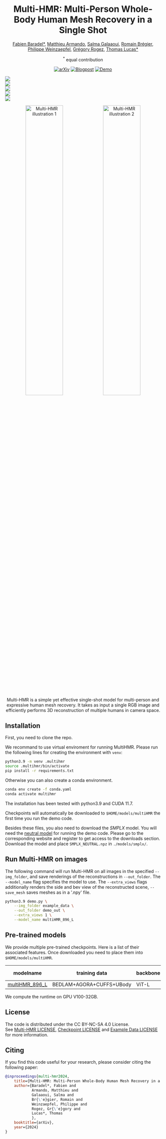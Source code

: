 
<p align="center">
  <h1 align="center">Multi-HMR: Multi-Person Whole-Body Human Mesh Recovery in a Single Shot</h1>

  <p align="center">
    <a href="https://fabienbaradel.github.io/">Fabien Baradel*</a>, 
    <a href="https://europe.naverlabs.com/people_user_naverlabs/matthieu-armando/">Matthieu Armando</a>,  
    <a href="https://europe.naverlabs.com/people_user_naverlabs/Salma-Galaaoui/?asp_highlight=Salma+Galaaoui&p_asid=9">Salma Galaaoui</a>,  
    <a href="https://europe.naverlabs.com/people_user_naverlabs/Romain-Br%C3%A9gier/">Romain Brégier</a>,  <br>
    <a href="[./](https://europe.naverlabs.com/people_user_naverlabs/Philippe-Weinzaepfel/?asp_highlight=Philippe+Weinzaepfel&p_asid=9)">Philippe Weinzaepfel</a>, 
    <a href="https://europe.naverlabs.com/people_user_naverlabs/Gregory-Rogez/">Grégory Rogez</a>, 
    <a href="https://europe.naverlabs.com/people_user_naverlabs/Thomas-Lucas/">Thomas Lucas*</a> 
  </p>

  <p align="center">
    <sup>*</sup> equal contribution
  </p>

  <p align="center">
  <a href="https://arxiv.org/abs/2402.14654"><img alt="arXiv" src="https://img.shields.io/badge/arXiv-2402.14654-00ff00.svg"></a>
  <a href="https://europe.naverlabs.com/?p=9361171&preview=true"><img alt="Blogpost" src="https://img.shields.io/badge/Blogpost-up-yellow"></a>
  <a href="https://multihmr-demo.europe.naverlabs.com/"><img alt="Demo" src="https://img.shields.io/badge/Demo-up-blue"></a>
  <!-- <a href="./"><img alt="Hugging Face Spaces" src="https://img.shields.io/badge/%F0%9F%A4%97%20Hugging%20Face-Spaces-blue"></a> -->
  </p>

  <p align="left">
  <a href="https://paperswithcode.com/sota/human-mesh-recovery-on-bedlam?p=multi-hmr-multi-person-whole-body-human-mesh"><img src="https://img.shields.io/endpoint.svg?url=https://paperswithcode.com/badge/multi-hmr-multi-person-whole-body-human-mesh/human-mesh-recovery-on-bedlam"></a><br>
  <a href="https://paperswithcode.com/sota/3d-human-reconstruction-on-ehf?p=multi-hmr-multi-person-whole-body-human-mesh"><img src="https://img.shields.io/endpoint.svg?url=https://paperswithcode.com/badge/multi-hmr-multi-person-whole-body-human-mesh/3d-human-reconstruction-on-ehf"></a><br>
  <a href="https://paperswithcode.com/sota/3d-human-pose-estimation-on-ubody?p=multi-hmr-multi-person-whole-body-human-mesh"><img src="https://img.shields.io/endpoint.svg?url=https://paperswithcode.com/badge/multi-hmr-multi-person-whole-body-human-mesh/3d-human-pose-estimation-on-ubody"></a><br>
  <a href="https://paperswithcode.com/sota/3d-multi-person-human-pose-estimation-on?p=multi-hmr-multi-person-whole-body-human-mesh"><img src="https://img.shields.io/endpoint.svg?url=https://paperswithcode.com/badge/multi-hmr-multi-person-whole-body-human-mesh/3d-multi-person-human-pose-estimation-on"></a><br>
  <a href="https://paperswithcode.com/sota/3d-human-pose-estimation-on-3dpw?p=multi-hmr-multi-person-whole-body-human-mesh"><img src="https://img.shields.io/endpoint.svg?url=https://paperswithcode.com/badge/multi-hmr-multi-person-whole-body-human-mesh/3d-human-pose-estimation-on-3dpw"></a><br>
  </p>

  <div align="center">
  <img width="49%" alt="Multi-HMR illustration 1" src="assets/visu1.gif">
  <img width="49%" alt="Multi-HMR illustration 2" src="assets/visu2.gif">

  <br>
  Multi-HMR is a simple yet effective single-shot model for multi-person and expressive human mesh recovery.
  It takes as input a single RGB image and efficiently performs 3D reconstruction of multiple humans in camera space.
  <br>
</div>
</p>

## Installation
First, you need to clone the repo.

We recommand to use virtual enviroment for running MultiHMR.
Please run the following lines for creating the environment with ```venv```:
```bash
python3.9 -m venv .multihmr
source .multihmr/bin/activate
pip install -r requirements.txt
```

Otherwise you can also create a conda environment.
```bash
conda env create -f conda.yaml
conda activate multihmr
```

The installation has been tested with python3.9 and CUDA 11.7.

Checkpoints will automatically be downloaded to `$HOME/models/multiHMR` the first time you run the demo code.

Besides these files, you also need to download the *SMPLX* model.
You will need the [neutral model](http://smplify.is.tue.mpg.de) for running the demo code.
Please go to the corresponding website and register to get access to the downloads section.
Download the model and place `SMPLX_NEUTRAL.npz` in `./models/smplx/`.

## Run Multi-HMR on images
The following command will run Multi-HMR on all images in the specified `--img_folder`, and save renderings of the reconstructions in `--out_folder`.
The `--model_name` flag specifies the model to use.
The `--extra_views` flags additionally renders the side and bev view of the reconstructed scene, `--save_mesh` saves meshes as in a '.npy' file.
```bash
python3.9 demo.py \
    --img_folder example_data \
    --out_folder demo_out \
    --extra_views 1 \
    --model_name multiHMR_896_L
```

## Pre-trained models
We provide multiple pre-trained checkpoints.
Here is a list of their associated features.
Once downloaded you need to place them into `$HOME/models/multiHMR`.

| modelname                     | training data                     | backbone | resolution | runtime (ms) |
|-------------------------------|-----------------------------------|----------|------------|--------------|
| [multiHMR_896_L](https://download.europe.naverlabs.com/ComputerVision/MultiHMR/multiHMR_896_L.pt)    | BEDLAM+AGORA+CUFFS+UBody                      | ViT-L    | 896x896    |    126       |

We compute the runtime on GPU V100-32GB.

## License
The code is distributed under the CC BY-NC-SA 4.0 License.\
See [Multi-HMR LICENSE](Multi-HMR_License.txt), [Checkpoint LICENSE](Checkpoint_License.txt) and [Example Data LICENSE](Example_Data_License.txt) for more information.

## Citing
If you find this code useful for your research, please consider citing the following paper:
```bibtex
@inproceedings{multi-hmr2024,
    title={Multi-HMR: Multi-Person Whole-Body Human Mesh Recovery in a Single Shot},
    author={Baradel*, Fabien and 
            Armando, Matthieu and 
            Galaaoui, Salma and 
            Br{\'e}gier, Romain and 
            Weinzaepfel, Philippe and 
            Rogez, Gr{\'e}gory and
            Lucas*, Thomas
            },
    booktitle={arXiv},
    year={2024}
}
```

